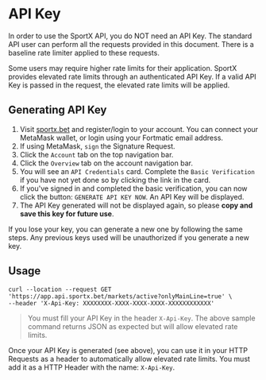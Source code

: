 # API Key

In order to use the SportX API, you do NOT need an API Key. The standard API user can perform all the requests provided in this document. There is a baseline rate limiter applied to these requests.

Some users may require higher rate limits for their application. SportX provides elevated rate limits through an authenticated API Key. If a valid API Key is passed in the request, the elevated rate limits will be applied.

## Generating API Key

1. Visit <a href='https://sportx.bet'>sportx.bet</a> and register/login to your account. You can connect your MetaMask wallet, or login using your Fortmatic email address.
2. If using MetaMask, `sign` the Signature Request.
3. Click the `Account` tab on the top navigation bar.
4. Click the `Overview` tab on the account navigation bar.
5. You will see an `API Credentials` card. Complete the `Basic Verification` if you have not yet done so by clicking the link in the card.
6. If you've signed in and completed the basic verification, you can now click the button: `GENERATE API KEY NOW`. An API Key will be displayed.
7. The API Key generated will not be displayed again, so please <b>copy and save this key for future use</b>. 

<aside class="notice">
If you lose your key, you can generate a new one by following the same steps. Any previous keys used will be unauthorized if you generate a new key.
</aside>

## Usage

```shell
curl --location --request GET 'https://app.api.sportx.bet/markets/active?onlyMainLine=true' \
--header 'X-Api-Key: XXXXXXXX-XXXX-XXXX-XXXX-XXXXXXXXXXXX'
```

> You must fill your API Key in the header `X-Api-Key`. The above sample command returns JSON as expected but will allow elevated rate limits.

Once your API Key is generated (see above), you can use it in your HTTP Requests as a header to automatically allow elevated rate limits. You must add it as a HTTP Header with the name: `X-Api-Key`.